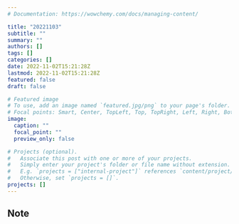 ```yaml
---
# Documentation: https://wowchemy.com/docs/managing-content/

title: "20221103"
subtitle: ""
summary: ""
authors: []
tags: []
categories: []
date: 2022-11-02T15:21:28Z
lastmod: 2022-11-02T15:21:28Z
featured: false
draft: false

# Featured image
# To use, add an image named `featured.jpg/png` to your page's folder.
# Focal points: Smart, Center, TopLeft, Top, TopRight, Left, Right, BottomLeft, Bottom, BottomRight.
image:
  caption: ""
  focal_point: ""
  preview_only: false

# Projects (optional).
#   Associate this post with one or more of your projects.
#   Simply enter your project's folder or file name without extension.
#   E.g. `projects = ["internal-project"]` references `content/project/deep-learning/index.md`.
#   Otherwise, set `projects = []`.
projects: []
---
```


## Note

